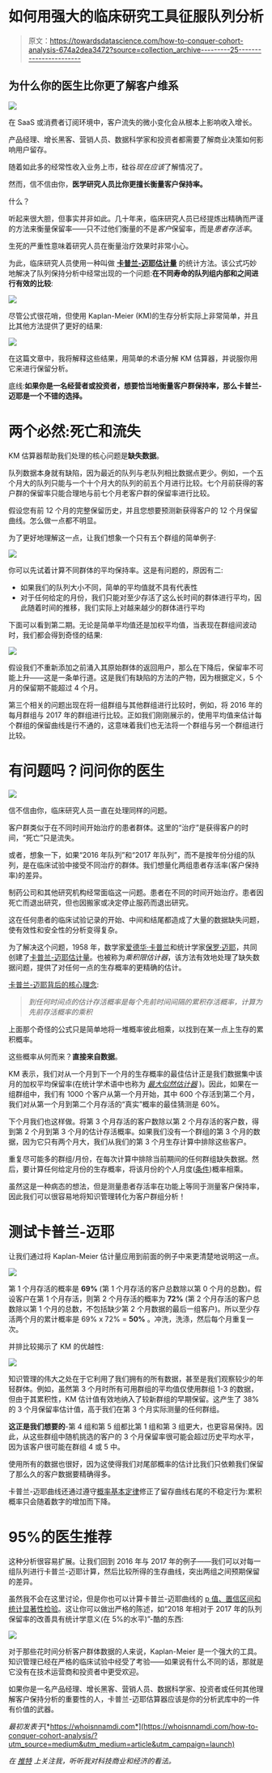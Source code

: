 # 如何用强大的临床研究工具征服队列分析

> 原文：<https://towardsdatascience.com/how-to-conquer-cohort-analysis-674a2dea3472?source=collection_archive---------25----------------------->

## 为什么你的医生比你更了解客户维系

![](img/54ce54c8e0b7ca61a44fe4e4ea8ff49a.png)

在 SaaS 或消费者订阅环境中，客户流失的微小变化会从根本上影响收入增长。

产品经理、增长黑客、营销人员、数据科学家和投资者都需要了解商业决策如何影响用户留存。

随着如此多的经常性收入业务上市，硅谷*现在应该*了解情况了。

然而，信不信由你，**医学研究人员比你更擅长衡量客户保持率。**

什么？

听起来很大胆，但事实并非如此。几十年来，临床研究人员已经提炼出精确而严谨的方法来衡量保留率——只不过他们衡量的不是*客户*保留率，而是*患者存活率*。

生死的严重性意味着研究人员在衡量治疗效果时非常小心。

为此，临床研究人员使用一种叫做 [**卡普兰-迈耶估计量**](https://en.wikipedia.org/wiki/Kaplan%E2%80%93Meier_estimator) 的统计方法。该公式巧妙地解决了队列保持分析中经常出现的一个问题:**在不同寿命的队列组内部和之间进行有效的比较**:

![](img/08fe9d5e3309d7d1296feb772b50ede7.png)

尽管公式很花哨，但使用 Kaplan-Meier (KM)的生存分析实际上非常简单，并且比其他方法提供了更好的结果:

![](img/0849ede77b317bf1fa9196ddaf7c5355.png)

在这篇文章中，我将解释这些结果，用简单的术语分解 KM 估算器，并说服你用它来进行保留分析。

底线:**如果你是一名经营者或投资者，想要恰当地衡量客户群保持率，那么卡普兰-迈耶是一个不错的选择。**

# 两个必然:死亡和流失

KM 估算器帮助我们处理的核心问题是**缺失数据**。

队列数据本身就有缺陷，因为最近的队列与老队列相比数据点更少。例如，一个五个月大的队列只能与一个十个月大的队列的前五个月进行比较。七个月前获得的客户群的保留率只能合理地与前七个月老客户群的保留率进行比较。

假设您有前 12 个月的完整保留历史，并且您想要预测新获得客户的 12 个月保留曲线。怎么做一点都不明显。

为了更好地理解这一点，让我们想象一个只有五个群组的简单例子:

![](img/7b0114c54c22b8d521a36d3882376190.png)

你可以先试着计算不同群体的平均保持率。这是有问题的，原因有二:

*   如果我们的队列大小不同，简单的平均值就不具有代表性
*   对于任何给定的月份，我们只能对至少存活了这么长时间的群体进行平均，因此随着时间的推移，我们实际上对越来越少的群体进行平均

下面可以看到第二期。无论是简单平均值还是加权平均值，当表现在群组间波动时，我们都会得到奇怪的结果:

![](img/26d99f3c71ffb828a6b78fc920079650.png)

假设我们不重新添加之前涌入其原始群体的返回用户，那么在下降后，保留率不可能上升——这是一条单行道。这是我们有缺陷的方法的产物，因为根据定义，5 个月的保留期不能超过 4 个月。

第三个相关的问题出现在将一组群组与其他群组进行比较时，例如，将 2016 年的每月群组与 2017 年的群组进行比较。正如我们刚刚展示的，使用平均值来估计每个群组的保留曲线是行不通的，这意味着我们也无法将一个群组与另一个群组进行比较。

# 有问题吗？问问你的医生

![](img/1643a46482870ffc5be3c0d2df3b553e.png)

信不信由你，临床研究人员一直在处理同样的问题。

客户群类似于在不同时间开始治疗的患者群体。这里的“治疗”是获得客户的时间，“死亡”只是流失。

或者，想象一下，如果“2016 年队列”和“2017 年队列”，而不是按年份分组的队列，是在临床试验中接受不同治疗的群体。我们想量化两组患者存活率(客户保持率)的差异。

制药公司和其他研究机构经常面临这一问题。患者在不同的时间开始治疗。患者因死亡而退出研究，但也因搬家或决定停止服药而退出研究。

这在任何患者的临床试验记录的开始、中间和结尾都造成了大量的数据缺失问题，使有效性和安全性的分析变得复杂。

为了解决这个问题，1958 年，数学家[爱德华·卡普兰](https://en.wikipedia.org/wiki/Edward_L._Kaplan)和统计学家[保罗·迈耶](https://www.chicagotribune.com/news/ct-xpm-2011-08-18-ct-met-meier-obit-20110818-story.html)，共同创建了[卡普兰-迈耶估计量](https://www.tandfonline.com/doi/abs/10.1080/01621459.1958.10501452)。也被称为*乘积限估计器*，该方法有效地处理了缺失数据问题，提供了对任何一点的生存概率的更精确的估计。

[卡普兰-迈耶背后的核心理念](http://biostat.mc.vanderbilt.edu/wiki/pub/Main/ClinStat/km.lam.pdf):

> *到任何时间点的估计存活概率是每个先前时间间隔的累积存活概率，计算为先前存活概率的乘积*

上面那个奇怪的公式只是简单地将一堆概率彼此相乘，以找到在某一点上生存的累积概率。

这些概率从何而来？**直接来自数据**。

KM 表示，我们对从一个月到下一个月的生存概率的最佳估计正是我们数据集中该月的加权平均保留率(在统计学术语中也称为 [*最大似然估计器*](/a-gentle-introduction-to-maximum-likelihood-estimation-9fbff27ea12f) )。因此，如果在一组群组中，我们有 1000 个客户从第一个月开始，其中 600 个存活到第二个月，我们对从第一个月到第二个月存活的“真实”概率的最佳猜测是 60%。

下个月我们也这样做。将第 3 个月存活的客户数除以第 2 个月存活的客户数，得到第 2 个月到第 3 个月的估计存活概率。如果我们没有一个群组的第 3 个月的数据，因为它只有两个月大，我们从我们的第 3 个月生存计算中排除这些客户。

重复尽可能多的群组/月份，在每次计算中排除当前期间的任何群组缺失数据。然后，要计算任何给定月份的生存概率，将该月份的个人月度([条件](https://www.khanacademy.org/math/statistics-probability/probability-library/conditional-probability-independence/v/calculating-conditional-probability))概率相乘。

虽然这是一种病态的想法，但是测量患者存活率在功能上等同于测量客户保持率，因此我们可以很容易地将知识管理转化为客户群组分析！

# 测试卡普兰-迈耶

让我们通过将 Kaplan-Meier 估计量应用到前面的例子中来更清楚地说明这一点。

![](img/c8a2291a226997662ec4ef24a781e962.png)

第 1 个月存活的概率是 **69%** (第 1 个月存活的客户总数除以第 0 个月的总数)。假设客户在第 1 个月存活，则第 2 个月存活的概率为 **72%** (第 2 个月存活的客户总数除以第 1 个月的总数，不包括缺少第 2 个月数据的最后一组客户)。所以至少存活两个月的累计概率是 69% x 72% = **50%** 。冲洗，洗涤，然后每个月重复一次。

并排比较揭示了 KM 的优越性:

![](img/96862c47ea5f43370ad8ca68ac153c4a.png)

知识管理的伟大之处在于它利用了我们拥有的所有数据，甚至是我们观察较少的年轻群体。例如，虽然第 3 个月时所有可用群组的平均值仅使用群组 1-3 的数据，但由于其累积性，KM 估计值有效地纳入了较新群组的早期保留。这产生了 38%的 3 个月保留率估计值，高于我们在第 3 个月实际测量的任何群组。

**这正是我们想要的**-第 4 组和第 5 组都比第 1 组和第 3 组更大，也更容易保持。因此，从这些群组中随机挑选的客户的 3 个月保留率很可能会超过历史平均水平，因为该客户很可能在群组 4 或 5 中。

使用所有的数据也很好，因为这使得我们对尾部概率的估计比我们只依赖我们保留了那么久的客户数据要精确得多。

卡普兰-迈耶曲线还通过遵守[概率基本定律](https://www.investopedia.com/terms/c/compound-probability.asp)修正了留存曲线右尾的不稳定行为:累积概率只会随着数字的增加而下降。

# 95%的医生推荐

这种分析很容易扩展。让我们回到 2016 年与 2017 年的例子——我们可以对每一组队列进行卡普兰-迈耶计算，然后比较所得的生存曲线，突出两组之间预期保留的差异。

虽然我不会在这里讨论，但是你也可以计算卡普兰-迈耶曲线的 [p 值、置信区间和统计显著性检验](https://math.unm.edu/~james/w4.pdf)。这让你可以做出严格的陈述，如“2018 年相对于 2017 年的队列保留率的改善具有统计学意义(在 5%的水平)”-酷的东西:

![](img/d34df04b9b597f51e3f9560673d872bf.png)

对于那些花时间分析客户群体数据的人来说，Kaplan-Meier 是一个强大的工具。知识管理已经在严格的临床试验中经受了考验——如果说有什么不同的话，那就是它没有在技术运营商和投资者中更受欢迎。

如果你是一名产品经理、增长黑客、营销人员、数据科学家、投资者或任何其他理解客户保持分析的重要性的人，卡普兰-迈耶估算器应该是你的分析武库中的一件有价值的武器。

*最初发表于*[*https://whoisnnamdi.com*](https://whoisnnamdi.com/how-to-conquer-cohort-analysis/?utm_source=medium&utm_medium=article&utm_campaign=launch)

*在* [*推特*](https://twitter.com/whoisnnamdi) *上关注我，听听我对科技商业和经济的看法。*